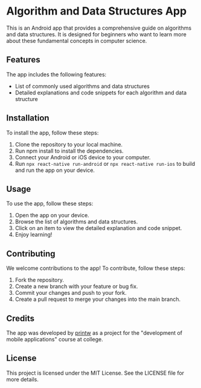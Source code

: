 # Algorithm and Data Structures App
This is an Android app that provides a comprehensive guide on algorithms and data structures. It is designed for beginners who want to learn more about these fundamental concepts in computer science.

## Features
The app includes the following features:

* List of commonly used algorithms and data structures
* Detailed explanations and code snippets for each algorithm and data structure

## Installation
To install the app, follow these steps:

1. Clone the repository to your local machine.
2. Run npm install to install the dependencies.
3. Connect your Android or iOS device to your computer.
4. Run `npx react-native run-android` or `npx react-native run-ios` to build and run the app on your device.
## Usage
To use the app, follow these steps:

1. Open the app on your device.
2. Browse the list of algorithms and data structures.
3. Click on an item to view the detailed explanation and code snippet.
4. Enjoy learning!
## Contributing
We welcome contributions to the app! To contribute, follow these steps:

1. Fork the repository.
2. Create a new branch with your feature or bug fix.
3. Commit your changes and push to your fork.
4. Create a pull request to merge your changes into the main branch.
## Credits
The app was developed by [printw](https://github.com/printw) as a project for the "development of mobile applications" course at college.

## License
This project is licensed under the MIT License. See the LICENSE file for more details.
